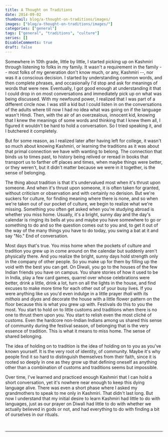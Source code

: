 ```yaml
---
title: A Thought on Traditions
date: 2014-09-02
thumbnail: blog/a-thought-on-traditions/images/
images: ["blog/a-thought-on-traditions/images/"]
categories: ["general"]
tags: ["general", "traditions", "culture"]
series: []
DisableComments: true
draft: false
---
```


Somewhere in 10th grade, little by little, I started picking up on Kashmiri through listening to folks in my family. It wasn't a requirement in the family -- most folks of my generation don't know much, or any, Kashmiri --, nor was it a conscious decision. I started by understanding common words, and then complete phrases, and occasionally I'd stop and ask for meanings of words that were new. Eventually, I got good enough at understanding it that I could drop in on most conversations and immediately pick up on what was being discussed. With my newfound power, I realized that I was part of a different circle now. I was still a kid but I could listen in on the conversations of the adults where till now I had no idea what was going on if the language wasn't Hindi. Then, with the air of an overzealous, innocent kid, knowing that I knew the meanings of some words and thinking that I knew them all, I figured it wouldn't be hard to hold a conversation. So I tried speaking it, and I butchered it completely.

But for some reason, as I realized later after having left for college, it wasn't so much about knowing Kashmiri, or learning the traditions as it was about that primal connection we have with wanting to belong. The connection that binds us to times past, to history being relived or reread in books that transport us to farther off places and times, when maybe things were better, or they weren't, but it didn't matter because we were in it together, is the sense of belonging.

The thing about tradition is that it's undervalued most when it's thrust upon someone. And when it's thrust upon someone, it is often taken for granted, without criticism or observation and with certainly no derision. But we're suckers for culture, for finding meaning where there is none, and so when we're taken out of our pocket of culture, we begin to realize what we're missing. Something you often get asked when you're studying abroad is whether you miss home. Usually, it's a bright, sunny day and the day's calendar is ringing its bells at you and maybe you have somewhere to go or something to do and so the question comes out to you and, to get it out of the way of the many things you have to do today, you swing a bat at it and say "No." End of conversation.

Most days that's true. You miss home when the pockets of culture and tradition you grew up in come around on the calendar but suddenly aren't physically there. And you realize the bright, sunny days hold strength only in the company of other people. So you make up for them by filling up the void with the best you can get. On Diwali, you go to the houses of the few Indian friends you have on campus. You share stories of how it used to be in India, play a few card games, quarrel over whose celebrations were better, drink a little, drink a lot, turn on all the lights in the house, and find excuses to make more time for each other out of your busy lives. If you were anything like us you'd even indulge in a little prayer _thali_ with its _mithais_ and _diyas_ and decorate the house with a little flower pattern on the floor because this is what you grew up with. Festivals do this to you the most. You start to hold on to little customs and traditions when there is no one to thrust them upon you. You start to relish even the most cliché of customs. Even the hardcore non-Indian Indians among us shared this sense of community during the festival season, of belonging that is the very essence of tradition. This is what it means to miss home. The sense of shared belonging.

The idea of holding on to tradition is the idea of holding on to you as you've known yourself. It is the very root of identity, of community. Maybe it's why people find it so hard to distinguish themselves from their faith, since it is rooted so deeply in one as they grow up that defining oneself as anything other than a combination of customs and traditions seems but impossible.

Over time, I've learned and practiced enough Kashmiri that I can hold a short conversation, yet it's nowhere near enough to keep this dying language alive. There was even a short phase where I asked my grandmothers to speak to me only in Kashmiri. That didn't last long. But now I understand that my initial desire to learn Kashmiri had little to do with languages, just as our prayer on Diwali had little to do with whether we actually believed in gods or not, and had everything to do with finding a bit of ourselves in our rituals.

<br>

---
